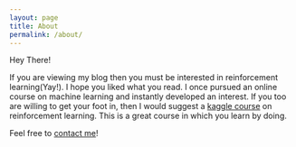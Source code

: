 ```yaml
---
layout: page
title: About
permalink: /about/
---
```


Hey There!

If you are viewing my blog then you must be interested in reinforcement learning(Yay!). I hope you liked what you read. I once pursued an online course on machine learning and instantly developed an interest. If you too are willing to get your foot in, then I would suggest a [kaggle course][kaggle-course] on reinforcement learning. This is a great course in which you learn by doing.

Feel free to [contact me](mailto:coder_g@pm.me "Email")!

[kaggle-course]: https://www.kaggle.com/learn/intro-to-game-ai-and-reinforcement-learning "Intro to Game AI and Reinforcement Learning"

